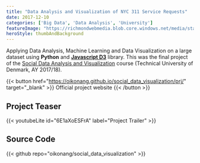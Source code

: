 ```yaml
---
title: "Data Analysis and Visualization of NYC 311 Service Requests"
date: 2017-12-10
categories: ['Big Data', 'Data Analysis', 'University']
featureImage: "https://richmondwebmedia.blob.core.windows.net/media/static_assets/projects/social_data_analysis/feature_image.jpg"
heroStyle: thumbAndBackground
---
```


Applying Data Analysis, Machine Learning and Data Visualization on a large dataset using **Python** and [**Javascript D3**](https://d3js.org/) library.
This was the final project of the [Social Data Analysis and Visualization](https://kurser.dtu.dk/course/02806) course (Technical University of Denmark, AY 2017/18).

{{< button href="https://oikonang.github.io/social_data_visualization/prj/" target="_blank" >}}
Official project website
{{< /button >}}

## Project Teaser

{{< youtubeLite id="6E1aXoESFrA" label="Project Trailer" >}}

## Source Code

{{< github repo="oikonang/social_data_visualization" >}}